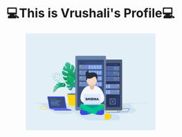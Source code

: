 ###
<div id="header" align="center">
  <h1>💻This is Vrushali's Profile💻</h1>
  <img src="dev-ops-gif-dr.gif" width="300" />
  </div>
  

<!--
**Vrush-cmd/Vrush-cmd** is a ✨ _special_ ✨ repository because its `README.md` (this file) appears on your GitHub profile.

Here are some ideas to get you started:

- 🔭 I’m currently working on ...
- 🌱 I’m currently learning ...
- 👯 I’m looking to collaborate on ...
- 🤔 I’m looking for help with ...
- 💬 Ask me about ...
- 📫 How to reach me: ...
- 😄 Pronouns: ...
- ⚡ Fun fact: ...
-->
